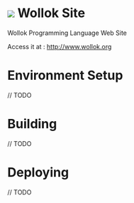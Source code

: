 
# <img src="https://github.com/uqbar-project/wollok/blob/master/org.uqbar.project.wollok.ui/icons/wollok-logo.iconset/icon_64x64.png?raw=true"/> Wollok Site

Wollok Programming Language Web Site

Access it at : http://www.wollok.org

# Environment Setup

// TODO

# Building

// TODO

# Deploying

// TODO
